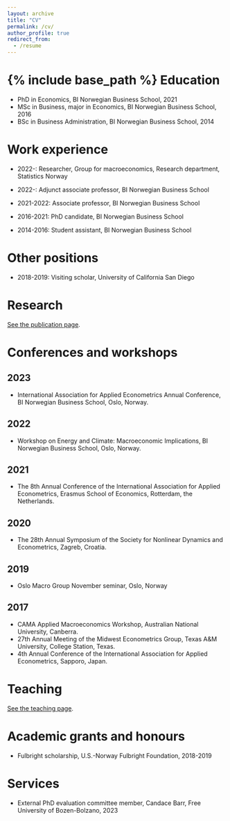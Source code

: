```yaml
---
layout: archive
title: "CV"
permalink: /cv/
author_profile: true
redirect_from:
  - /resume
---
```


{% include base_path %}
Education
======

* PhD in Economics, BI Norwegian Business School, 2021
* MSc in Business, major in Economics, BI Norwegian Business School, 2016
* BSc in Business Administration, BI Norwegian Business School, 2014

Work experience
======

* 2022-: Researcher, Group for macroeconomics, Research department, Statistics Norway

* 2022-: Adjunct associate professor, BI Norwegian Business School

* 2021-2022: Associate professor, BI Norwegian Business School

* 2016-2021: PhD candidate, BI Norwegian Business School

* 2014-2016: Student assistant, BI Norwegian Business School

Other positions
======
* 2018-2019: Visiting scholar, University of California San Diego

Research
======
<a href="/publications/">See the publication page</a>.

Conferences and workshops
======
## 2023
* International Association for Applied Econometrics Annual Conference, BI Norwegian Business School, Oslo, Norway.

## 2022
* Workshop on Energy and Climate: Macroeconomic Implications, BI Norwegian Business School, Oslo, Norway.

## 2021
* The 8th Annual Conference of the International Association for Applied Econometrics, Erasmus School of Economics, Rotterdam, the Netherlands.

## 2020
* The 28th Annual Symposium of the Society for Nonlinear Dynamics and Econometrics, Zagreb, Croatia.

## 2019
* Oslo Macro Group November seminar, Oslo, Norway

## 2017
* CAMA Applied Macroeconomics Workshop, Australian National University, Canberra.
* 27th Annual Meeting of the Midwest Econometrics Group, Texas A&M University, College Station, Texas.
* 4th Annual Conference of the International Association for Applied Econometrics, Sapporo, Japan.

Teaching
======
<a href="/teaching/">See the teaching page</a>.

Academic grants and honours
======
* Fulbright scholarship, U.S.-Norway Fulbright Foundation, 2018-2019

Services
======
* External PhD evaluation committee member, Candace Barr, Free University of Bozen-Bolzano, 2023
